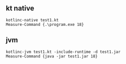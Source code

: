 ## kt native  
`kotlinc-native test1.kt`  
`Measure-Command {.\program.exe 18}`
## jvm  
`kotlinc-jvm test1.kt -include-runtime -d test1.jar`  
`Measure-Command {java -jar test1.jar 18}`
